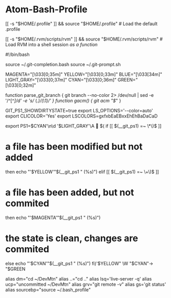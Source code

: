 # Atom-Bash-Profile


[[ -s "$HOME/.profile" ]] && source "$HOME/.profile" # Load the default .profile

[[ -s "$HOME/.rvm/scripts/rvm" ]] && source "$HOME/.rvm/scripts/rvm" # Load RVM into a shell session *as a function*

#!/bin/bash

source ~/.git-completion.bash
source ~/.git-prompt.sh

MAGENTA="\[\033[0;35m\]"
YELLOW="\[\033[0;33m\]"
BLUE="\[\033[34m\]"
LIGHT_GRAY="\[\033[0;37m\]"
CYAN="\[\033[0;36m\]"
GREEN="\[\033[0;32m\]"

function parse_git_branch {
   git branch --no-color 2> /dev/null | sed -e '/^[^*]/d' -e 's/* \(.*\)/(\1)/'
}
function gacm() {
 git acm "$*"
}

GIT_PS1_SHOWDIRTYSTATE=true
export LS_OPTIONS='--color=auto'
export CLICOLOR='Yes'
export LSCOLORS=gxfxbEaEBxxEhEhBaDaCaD

export PS1=$CYAN'\n\d '$LIGHT_GRAY'\A 💩 $(
   if [[ $(__git_ps1) =~ \*\)$ ]]
   # a file has been modified but not added
   then echo "'$YELLOW'"$(__git_ps1 " (%s)")
   elif [[ $(__git_ps1) =~ \+\)$ ]]
   # a file has been added, but not commited
   then echo "'$MAGENTA'"$(__git_ps1 " (%s)")
   # the state is clean, changes are commited
   else echo "'$CYAN'"$(__git_ps1 " (%s)")
   fi)'$YELLOW" \W "$CYAN"→ "$GREEN

alias dm="cd ~/DevMtn"
alias ..="cd .."
alias lsq='live-server -q'
alias ucp="uncommitted ~/DevMtn"
alias grv="git remote -v"
alias gs='git status'
alias sourcebp="source ~/.bash_profile"
